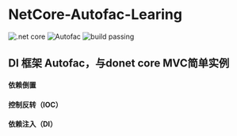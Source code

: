 # NetCore-Autofac-Learing
![.net core](https://img.shields.io/badge/.netcore-2.0-blue.svg)
![Autofac](https://img.shields.io/badge/Autofac-4.2.0-blue.svg)
![build passing](https://img.shields.io/badge/build-passing-brightgreen.svg)

## DI 框架 Autofac，与donet core MVC简单实例
#### 依赖倒置
#### 控制反转（IOC）
#### 依赖注入（DI）
